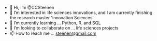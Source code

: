 - 👋 Hi, I’m @CCSteenen
- 👀 I’m interested in life sciences innovations, and I am currently finishing the research master 'Innovation Sciences'. 
- 🌱 I’m currently learning ... Python, R, and SQL
- 💞️ I’m looking to collaborate on ... life sciences projects
- 📫 How to reach me ... steenen@gmail.com

<!---
CCSteenen/CCSteenen is a ✨ special ✨ repository because its `README.md` (this file) appears on your GitHub profile.
You can click the Preview link to take a look at your changes.
--->
